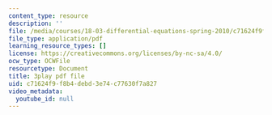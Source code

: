 ```yaml
---
content_type: resource
description: ''
file: /media/courses/18-03-differential-equations-spring-2010/c71624f9f8b4debd3e74c77630f7a827_3ejfkMHr_DE.pdf
file_type: application/pdf
learning_resource_types: []
license: https://creativecommons.org/licenses/by-nc-sa/4.0/
ocw_type: OCWFile
resourcetype: Document
title: 3play pdf file
uid: c71624f9-f8b4-debd-3e74-c77630f7a827
video_metadata:
  youtube_id: null
---
```

